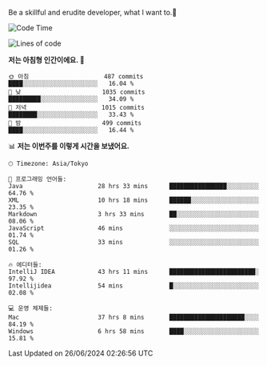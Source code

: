 Be a skillful and erudite developer, what I want to.👶

<!--START_SECTION:waka-->
![Code Time](http://img.shields.io/badge/Code%20Time-945%20hrs%202%20mins-blue)

![Lines of code](https://img.shields.io/badge/%EC%A0%80%EB%8A%94%20%EC%97%AC%ED%83%9C%EA%B9%8C%EC%A7%80%20-2.5%20million%20%EC%A4%84%EC%9D%98%20%EC%BD%94%EB%93%9C%EB%A5%BC%20%EC%9E%91%EC%84%B1%ED%96%88%EC%96%B4%EC%9A%94.-blue)

**저는 아침형 인간이에요. 🐤** 

```text
🌞 아침                     487 commits         ████░░░░░░░░░░░░░░░░░░░░░   16.04 % 
🌆 낮　                     1035 commits        █████████░░░░░░░░░░░░░░░░   34.09 % 
🌃 저녁                     1015 commits        ████████░░░░░░░░░░░░░░░░░   33.43 % 
🌙 밤　                     499 commits         ████░░░░░░░░░░░░░░░░░░░░░   16.44 % 
```


📊 **저는 이번주를 이렇게 시간을 보냈어요.** 

```text
🕑︎ Timezone: Asia/Tokyo

💬 프로그래밍 언어들: 
Java                     28 hrs 33 mins      ████████████████░░░░░░░░░   64.76 % 
XML                      10 hrs 18 mins      ██████░░░░░░░░░░░░░░░░░░░   23.35 % 
Markdown                 3 hrs 33 mins       ██░░░░░░░░░░░░░░░░░░░░░░░   08.06 % 
JavaScript               46 mins             ░░░░░░░░░░░░░░░░░░░░░░░░░   01.74 % 
SQL                      33 mins             ░░░░░░░░░░░░░░░░░░░░░░░░░   01.26 % 

🔥 에디터들: 
IntelliJ IDEA            43 hrs 11 mins      ████████████████████████░   97.92 % 
Intellijidea             54 mins             █░░░░░░░░░░░░░░░░░░░░░░░░   02.08 % 

💻 운영 체제들: 
Mac                      37 hrs 8 mins       █████████████████████░░░░   84.19 % 
Windows                  6 hrs 58 mins       ████░░░░░░░░░░░░░░░░░░░░░   15.81 % 
```


 Last Updated on 26/06/2024 02:26:56 UTC
<!--END_SECTION:waka-->
